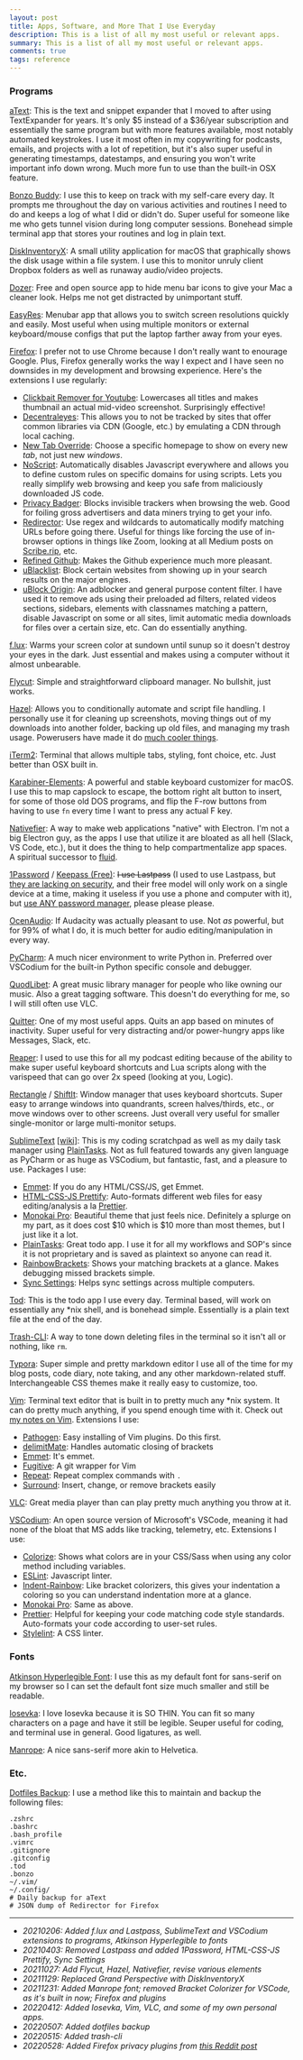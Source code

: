 ```yaml
---
layout: post
title: Apps, Software, and More That I Use Everyday
description: This is a list of all my most useful or relevant apps.
summary: This is a list of all my most useful or relevant apps.
comments: true
tags: reference
---
```


### Programs

[aText](https://trankynam.com/atext/): This is the text and snippet expander that I moved to after using TextExpander for years. It's only $5 instead of a $36/year subscription and essentially the same program but with more features available, most notably automated keystrokes. I use it most often in my copywriting for podcasts, emails, and projects with a lot of repetition, but it's also super useful in generating timestamps, datestamps, and ensuring you won't write important info down wrong. Much more fun to use than the built-in OSX feature.

[Bonzo Buddy](https://codeberg.org/milofultz/bonzo-buddy): I use this to keep on track with my self-care every day. It prompts me throughout the day on various activities and routines I need to do and keeps a log of what I did or didn't do. Super useful for someone like me who gets tunnel vision during long computer sessions. Bonehead simple terminal app that stores your routines and log in plain text.

[DiskInventoryX](http://derlien.com/): A small utility application for macOS that graphically shows the disk usage within a file system. I use this to monitor unruly client Dropbox folders as well as runaway audio/video projects.

[Dozer](https://github.com/Mortennn/Dozer): Free and open source app to hide menu bar icons to give your Mac a cleaner look. Helps me not get distracted by unimportant stuff.

[EasyRes](http://easyresapp.com/): Menubar app that allows you to switch screen resolutions quickly and easily. Most useful when using multiple monitors or external keyboard/mouse configs that put the laptop farther away from your eyes.

[Firefox](https://www.mozilla.org/en-US/firefox/new/): I prefer not to use Chrome because I don't really want to enourage Google. Plus, Firefox generally works the way I expect and I have seen no downsides in my development and browsing experience. Here's the extensions I use regularly:

- [Clickbait Remover for Youtube](https://github.com/pietervanheijningen/clickbait-remover-for-youtube): Lowercases all titles and makes thumbnail an actual mid-video screenshot. Surprisingly effective!
- [Decentraleyes](https://decentraleyes.org/): This allows you to not be tracked by sites that offer common libraries via CDN (Google, etc.) by emulating a CDN through local caching.
- [New Tab Override](https://addons.mozilla.org/en-US/firefox/addon/new-tab-override/): Choose a specific homepage to show on every new *tab*, not just new *windows*.
- [NoScript](https://noscript.net/): Automatically disables Javascript everywhere and allows you to define custom rules on specific domains for using scripts. Lets you really simplify web browsing and keep you safe from maliciously downloaded JS code.
- [Privacy Badger](https://privacybadger.org/): Blocks invisible trackers when browsing the web. Good for foiling gross advertisers and data miners trying to get your info.
- [Redirector](https://addons.mozilla.org/en-US/firefox/addon/redirector/): Use regex and wildcards to automatically modify matching URLs before going there. Useful for things like forcing the use of in-browser options in things like Zoom, looking at all Medium posts on [Scribe.rip](http://scribe.rip), etc.
- [Refined Github](https://github.com/refined-github/refined-github): Makes the Github experience much more pleasant.
- [uBlacklist](https://github.com/iorate/uBlacklist): Block certain websites from showing up in your search results on the major engines.
- [uBlock Origin](https://ublockorigin.com/): An adblocker and general purpose content filter. I have used it to remove ads using their preloaded ad filters, related videos sections, sidebars, elements with classnames matching a pattern, disable Javascript on some or all sites, limit automatic media downloads for files over a certain size, etc. Can do essentially anything.

[f.lux](https://justgetflux.com/): Warms your screen color at sundown until sunup so it doesn't destroy your eyes in the dark. Just essential and makes using a computer without it almost unbearable.

[Flycut](https://github.com/TermiT/Flycut): Simple and straightforward clipboard manager. No bullshit, just works.

[Hazel](https://www.noodlesoft.com/): Allows you to conditionally automate and script file handling. I personally use it for cleaning up screenshots, moving things out of my downloads into another folder, backing up old files, and managing my trash usage. Powerusers have made it do [much cooler things](https://www.asianefficiency.com/technology/hazel-intro/).

[iTerm2](https://iterm2.com/): Terminal that allows multiple tabs, styling, font choice, etc. Just better than OSX built in.

[Karabiner-Elements](https://karabiner-elements.pqrs.org/): A powerful and stable keyboard customizer for macOS. I use this to map capslock to escape, the bottom right alt button to insert, for some of those old DOS programs, and flip the F-row buttons from having to use `fn` every time I want to press any actual F key.

[Nativefier](https://github.com/nativefier/nativefier): A way to make web applications "native" with Electron. I'm not a big Electron guy, as the apps I use that utilize it are bloated as all hell (Slack, VS Code, etc.), but it does the thing to help compartmentalize app spaces. A spiritual successor to [fluid](https://www.fluidapp.com/developer/).

[1Password](https://www.1password.com/) / [Keepass (Free)](https://keepass.info/index.html): ~~I use Lastpass~~ (I used to use Lastpass, but [they are lacking on security](https://en.wikipedia.org/wiki/LastPass), and their free model will only work on a single device at a time, making it useless if you use a phone and computer with it), but [use ANY password manager](https://www.tomsguide.com/us/password-manager-pros-cons,news-19018.html), please please please.

[OcenAudio](https://www.ocenaudio.com/en/): If Audacity was actually pleasant to use. Not *as* powerful, but for 99% of what I do, it is much better for audio editing/manipulation in every way.

[PyCharm](https://www.jetbrains.com/pycharm/): A much nicer environment to write Python in. Preferred over VSCodium for the built-in Python specific console and debugger.

[QuodLibet](https://quodlibet.readthedocs.io/en/latest/): A great music library manager for people who like owning our music. Also a great tagging software. This doesn't do everything for me, so I will still often use VLC.

[Quitter](https://marco.org/apps): One of my most useful apps. Quits an app based on minutes of inactivity. Super useful for very distracting and/or power-hungry apps like Messages, Slack, etc.

[Reaper](https://www.reaper.fm/): I used to use this for all my podcast editing because of the ability to make super useful keyboard shortcuts and Lua scripts along with the varispeed that can go over 2x speed (looking at you, Logic).

[Rectangle](https://rectangleapp.com/) / [ShiftIt](https://github.com/fikovnik/ShiftIt): Window manager that uses keyboard shortcuts. Super easy to arrange windows into quandrants, screen halves/thirds, etc., or move windows over to other screens. Just overall very useful for smaller single-monitor or large multi-monitor setups.

[SublimeText](https://www.sublimetext.com/) [[wiki]](https://www.tinybrain.fans/sublime-text.html): This is my coding scratchpad as well as my daily task manager using [PlainTasks](https://github.com/aziz/PlainTasks). Not as full featured towards any given language as PyCharm or as huge as VSCodium, but fantastic, fast, and a pleasure to use. Packages I use:

- [Emmet](https://emmet.io/blog/sublime-text-3/): If you do any HTML/CSS/JS, get Emmet.
- [HTML-CSS-JS Prettify](https://packagecontrol.io/packages/HTML-CSS-JS%20Prettify): Auto-formats different web files for easy editing/analysis a la [Prettier](https://prettier.io/).
- [Monokai Pro](https://monokai.pro/): Beautiful theme that just feels nice. Definitely a splurge on my part, as it does cost $10 which is $10 more than most themes, but I just like it a lot.
- [PlainTasks](https://github.com/aziz/PlainTasks): Great todo app. I use it for all my workflows and SOP's since it is not proprietary and is saved as plaintext so anyone can read it.
- [RainbowBrackets](https://packagecontrol.io/packages/RainbowBrackets): Shows your matching brackets at a glance. Makes debugging missed brackets simple.
- [Sync Settings](https://packagecontrol.io/packages/Sync%20Settings): Helps sync settings across multiple computers.

[Tod](https://codeberg.org/milofultz/tod_sh): This is the todo app I use every day. Terminal based, will work on essentially any *nix shell, and is bonehead simple. Essentially is a plain text file at the end of the day.

[Trash-CLI](https://github.com/andreafrancia/trash-cli): A way to tone down deleting files in the terminal so it isn't all or nothing, like `rm`.

[Typora](https://typora.io/): Super simple and pretty markdown editor I use all of the time for my blog posts, code diary, note taking, and any other markdown-related stuff. Interchangeable CSS themes make it really easy to customize, too.

[Vim](https://www.vim.org/): Terminal text editor that is built in to pretty much any *nix system. It can do pretty much anything, if you spend enough time with it. Check out [my notes on Vim](https://www.tinybrain.fans/vim.html). Extensions I use:

- [Pathogen](https://github.com/tpope/vim-pathogen): Easy installing of Vim plugins. Do this first.
- [delimitMate](https://github.com/Raimondi/delimitMate): Handles automatic closing of brackets
- [Emmet](https://github.com/mattn/emmet-vim): It's emmet.
- [Fugitive](https://github.com/tpope/vim-fugitive): A git wrapper for Vim
- [Repeat](https://github.com/tpope/vim-repeat): Repeat complex commands with `.`
- [Surround](https://github.com/tpope/vim-surround): Insert, change, or remove brackets easily

[VLC](https://www.videolan.org/vlc/): Great media player than can play pretty much anything you throw at it.

[VSCodium](https://vscodium.com/): An open source version of Microsoft's VSCode, meaning it had none of the bloat that MS adds like tracking, telemetry, etc. Extensions I use:

- [Colorize](https://github.com/KamiKillertO/vscode-colorize/): Shows what colors are in your CSS/Sass when using any color method including variables.
- [ESLint](https://eslint.org/): Javascript linter.
- [Indent-Rainbow](https://open-vsx.org/vscode/item?itemName=oderwat.indent-rainbow): Like bracket colorizers, this gives your indentation a coloring so you can understand indentation more at a glance.
- [Monokai Pro](https://monokai.pro/): Same as above.
- [Prettier](https://prettier.io/): Helpful for keeping your code matching code style standards. Auto-formats your code according to user-set rules.
- [Stylelint](https://stylelint.io/): A CSS linter.

### Fonts

[Atkinson Hyperlegible Font](https://brailleinstitute.org/freefont): I use this as my default font for sans-serif on my browser so I can set the default font size much smaller and still be readable.

[Iosevka](https://typeof.net/Iosevka/): I love Iosevka because it is SO THIN. You can fit so many characters on a page and have it still be legible. Seuper useful for coding, and terminal use in general. Good ligatures, as well.

[Manrope](https://manropefont.com/): A nice sans-serif more akin to Helvetica.

### Etc.

[Dotfiles Backup](https://kb.levine.org/homelab/how-to/general/how-to-backup-dotfiles-to-github/): I use a method like this to maintain and backup the following files:

```
.zshrc
.bashrc
.bash_profile
.vimrc
.gitignore
.gitconfig
.tod
.bonzo
~/.vim/
~/.config/
# Daily backup for aText
# JSON dump of Redirector for Firefox
```

---

- _20210206: Added f.lux and Lastpass, SublimeText and VSCodium extensions to programs, Atkinson Hyperlegible to fonts_
- _20210403: Removed Lastpass and added 1Password, HTML-CSS-JS Prettify, Sync Settings_
- _20211027: Add Flycut, Hazel, Nativefier, revise various elements_
- *20211129: Replaced Grand Perspective with DiskInventoryX*
- *20211231: Added Manrope font; removed Bracket Colorizer for VSCode, as it's built in now; Firefox and plugins*
- *20220412: Added Iosevka, Vim, VLC, and some of my own personal apps.*
- *20220507: Added dotfiles backup*
- *20220515: Added trash-cli*
- *20220528: Added Firefox privacy plugins from [this Reddit post](https://teddit.net/r/pcmasterrace/comments/uqn7kv/choose_wisely/i8scel6/#c)*

<!-- ---

- _202XXXXX: Update format_ -->

